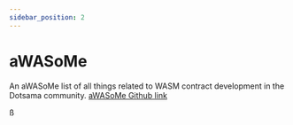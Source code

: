 ```yaml
---
sidebar_position: 2
---
```


# aWASoMe

An aWASoMe list of all things related to WASM contract development in the Dotsama community.
[aWASoMe Github link](https://github.com/AstarNetwork/aWASoMe)

ß